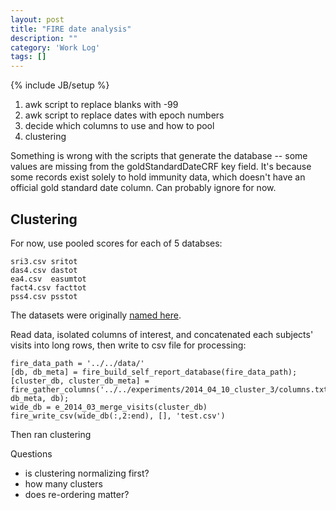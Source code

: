 ```yaml
---
layout: post
title: "FIRE date analysis"
description: ""
category: 'Work Log'
tags: []
---
```

{% include JB/setup %}

1. awk script to replace blanks with -99
2. awk script to replace dates with epoch numbers
3. decide which columns to use and how to pool
4. clustering


Something is wrong with the scripts that generate the database -- some values are missing from the goldStandardDateCRF key field. It's because some records exist solely to hold immunity data, which doesn't have an official gold standard date column.  Can probably ignore for now.

Clustering
------------
For now, use pooled scores for each of 5 databses:
 
    sri3.csv sritot
    das4.csv dastot
    ea4.csv  easumtot
    fact4.csv facttot
    pss4.csv psstot

The datasets were originally [named here](http://vision.sista.arizona.edu/ksimek/research/2014/03/06/work-log/).

Read data, isolated columns of interest, and concatenated each subjects' visits into long rows, then write to csv file for processing:
    
    fire_data_path = '../../data/'
    [db, db_meta] = fire_build_self_report_database(fire_data_path);
    [cluster_db, cluster_db_meta] = fire_gather_columns('../../experiments/2014_04_10_cluster_3/columns.txt', db_meta, db);
    wide_db = e_2014_03_merge_visits(cluster_db)
    fire_write_csv(wide_db(:,2:end), [], 'test.csv')

Then ran clustering

Questions

* is clustering normalizing first?
* how many clusters
* does re-ordering matter?
